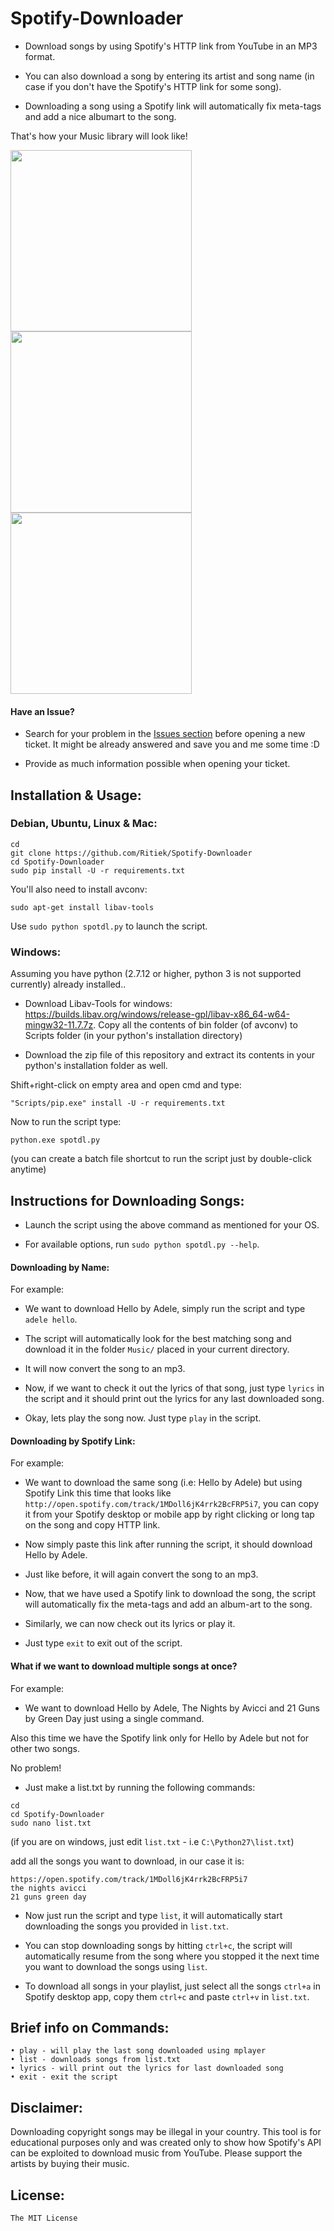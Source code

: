 # Spotify-Downloader

- Download songs by using Spotify's HTTP link from YouTube in an MP3 format.

- You can also download a song by entering its artist and song name (in case if you don't have the Spotify's HTTP link for some song).

- Downloading a song using a Spotify link will automatically fix meta-tags and add a nice albumart to the song.


That's how your Music library will look like!

<img src="http://i.imgur.com/Gpch7JI.png" width="290">
<img src="http://i.imgur.com/5vhk3HY.png" width="290">
<img src="http://i.imgur.com/RDTCCST.png" width="290">

#### Have an Issue?

- Search for your problem in the [Issues section](https://github.com/Ritiek/Spotify-Downloader/issues) before opening a new ticket. It might be already answered and save you and me some time :D

- Provide as much information possible when opening your ticket.

## Installation & Usage:

### Debian, Ubuntu, Linux & Mac:
```
cd
git clone https://github.com/Ritiek/Spotify-Downloader
cd Spotify-Downloader
sudo pip install -U -r requirements.txt
```
You'll also need to install avconv:

`sudo apt-get install libav-tools`

Use `sudo python spotdl.py` to launch the script.

### Windows:

Assuming you have python (2.7.12 or higher, python 3 is not supported currently) already installed..

- Download Libav-Tools for windows: https://builds.libav.org/windows/release-gpl/libav-x86_64-w64-mingw32-11.7.7z. Copy all the contents of bin folder (of avconv) to Scripts folder (in your python's installation directory)

- Download the zip file of this repository and extract its contents in your python's installation folder as well.

Shift+right-click on empty area and open cmd and type:

`"Scripts/pip.exe" install -U -r requirements.txt`

Now to run the script type:

`python.exe spotdl.py`

(you can create a batch file shortcut to run the script just by double-click anytime)

## Instructions for Downloading Songs:

- Launch the script using the above command as mentioned for your OS.

- For available options, run `sudo python spotdl.py --help`.

#### Downloading by Name:

For example:

- We want to download Hello by Adele, simply run the script and type `adele hello`.

- The script will automatically look for the best matching song and download it in the folder `Music/` placed in your current directory.

- It will now convert the song to an mp3.

- Now, if we want to check it out the lyrics of that song, just type `lyrics` in the script and it should print out the lyrics for any last downloaded song.

- Okay, lets play the song now. Just type `play` in the script.

#### Downloading by Spotify Link:

For example:

- We want to download the same song (i.e: Hello by Adele) but using Spotify Link this time that looks like  `http://open.spotify.com/track/1MDoll6jK4rrk2BcFRP5i7`, you can copy it from your Spotify desktop or mobile app by right clicking or long tap on the song and copy HTTP link.

- Now simply paste this link after running the script, it should download Hello by Adele.

- Just like before, it will again convert the song to an mp3.

- Now, that we have used a Spotify link to download the song, the script will automatically fix the meta-tags and add an album-art to the song.

- Similarly, we can now check out its lyrics or play it.

- Just type `exit` to exit out of the script.

#### What if we want to download multiple songs at once?

For example:

- We want to download Hello by Adele, The Nights by Avicci and 21 Guns by Green Day just using a single command.

Also this time we have the Spotify link only for Hello by Adele but not for other two songs.

No problem!

- Just make a list.txt by running the following commands:

```
cd
cd Spotify-Downloader
sudo nano list.txt
```
(if you are on windows, just edit `list.txt` - i.e `C:\Python27\list.txt`)

add all the songs you want to download, in our case it is:

```
https://open.spotify.com/track/1MDoll6jK4rrk2BcFRP5i7
the nights avicci
21 guns green day
```

- Now just run the script and type ```list```, it will automatically start downloading the songs you provided in `list.txt`.

- You can stop downloading songs by hitting `ctrl+c`, the script will automatically resume from the song where you stopped it the next time you want to download the songs using `list`.

- To download all songs in your playlist, just select all the songs `ctrl+a` in Spotify desktop app, copy them `ctrl+c` and paste `ctrl+v` in `list.txt`.

## Brief info on Commands:
```
• play - will play the last song downloaded using mplayer
• list - downloads songs from list.txt
• lyrics - will print out the lyrics for last downloaded song
• exit - exit the script
```

## Disclaimer:

Downloading copyright songs may be illegal in your country. This tool is for educational purposes only and was created only to show how Spotify's API can be exploited to download music from YouTube. Please support the artists by buying their music.

## License:

```The MIT License```
